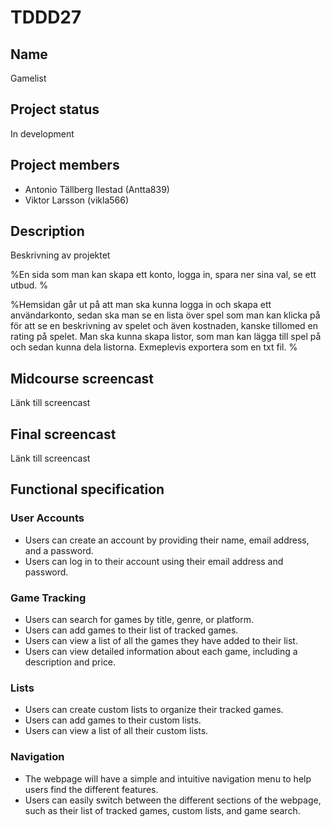 # TDDD27

## Name
Gamelist

## Project status
In development

## Project members
* Antonio Tällberg Ilestad (Antta839)
* Viktor Larsson (vikla566)

## Description
Beskrivning av projektet

%En sida som man kan skapa ett konto, logga in, spara ner sina val, se ett utbud. %

%Hemsidan går ut på att man ska kunna logga in och skapa ett användarkonto, sedan ska man se en lista över spel som man kan klicka på för att se en beskrivning av spelet och även kostnaden, kanske tillomed en rating på spelet. Man ska kunna skapa listor, som man kan lägga till spel på och sedan kunna dela listorna. Exmeplevis exportera som en txt fil. %

## Midcourse screencast
Länk till screencast

## Final screencast
Länk till screencast

## Functional specification
### User Accounts
* Users can create an account by providing their name, email address, and a password.
* Users can log in to their account using their email address and password.

### Game Tracking
* Users can search for games by title, genre, or platform.
* Users can add games to their list of tracked games.
* Users can view a list of all the games they have added to their list.
* Users can view detailed information about each game, including a description and price.

### Lists
* Users can create custom lists to organize their tracked games.
* Users can add games to their custom lists.
* Users can view a list of all their custom lists.

### Navigation
* The webpage will have a simple and intuitive navigation menu to help users find the different features.
* Users can easily switch between the different sections of the webpage, such as their list of tracked games, custom lists, and game search.



